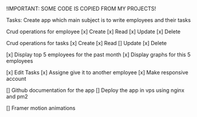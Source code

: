 !IMPORTANT:
SOME CODE IS COPIED FROM MY PROJECTS!

Tasks: Create app which main subject is to write employees and their tasks

Crud operations for employee
[x] Create
[x] Read
[x] Update
[x] Delete

Crud operations for tasks
[x] Create
[x] Read
[] Update
[x] Delete

[x] Display top 5 employees for the past month
[x] Display graphs for this 5 employees

[x] Edit Tasks
[x] Assigne give it to another employee
[x] Make responsive account

[] Github documentation for the app
[] Deploy the app in vps using nginx and pm2

[] Framer motion animations
